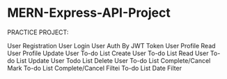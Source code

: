 # MERN-Express-API-Project

PRACTICE PROJECT:

User Registration
User Login
User Auth By JWT Token
User Profile Read
User Profile Update
User To-do List Create
User To-do List Read
User To- do List Update
User Todo List Delete
User To-do List Complete/Cancel Mark
To-do List Complete/Cancel Filtei
To-do List Date Filter
